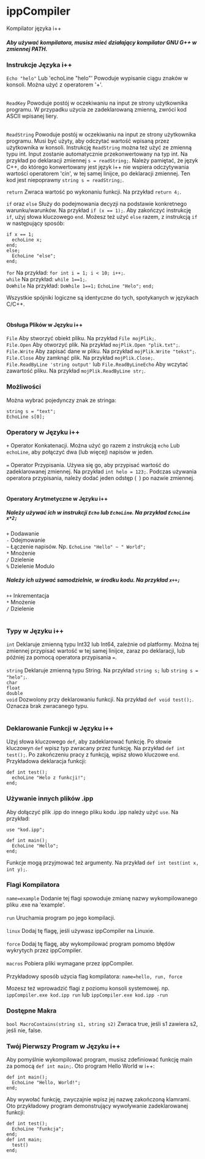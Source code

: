 # ippCompiler
Kompilator języka i++
##### Aby używać kompilatora, musisz mieć działający kompilator GNU G++ w zmiennej PATH. <br>

### Instrukcje Języka i++
`Echo "helo"` Lub 'echoLine "helo"' Powoduje wypisanie ciągu znaków w konsoli. Można użyć z operatorem '+'. <br> <br>

`ReadKey` Powoduje postój w oczekiwaniu na input ze strony użytkownika programu. W przypadku użycia ze zadeklarowaną zmienną, zwróci kod ASCII wpisanej liery. <br> <br>

`ReadString` Powoduje postój w oczekiwaniu na input ze strony użytkownika programu. Musi być użyty, aby odczytać wartość wpisaną przez użytkownika w konsoli. Instrukcję `ReadString` można też użyć ze zmienną typu int. Input zostanie automatycznie przekonwertowany na typ int. Na przykład po deklaracji zmiennej `s = readString;`. Należy pamiętać, że język C++, do którego konwertowany jest język i++ nie wspiera odczytywania wartości operatorem 'cin', w tej samej linijce, po deklaracji zmiennej. Ten kod jest niepoprawny `string s = readString;`. <br>

`return` Zwraca wartość po wykonaniu funkcji. Na przykład `return 4;`. <br>

`if` oraz `else` Służy do podejmowania decyzji na podstawie konkretnego warunku/warunków. Na przykład `if (x == 1);`. Aby zakończyć instrukcję `if`, użyj słowa kluczowego `end`. Możesz też użyć `else` razem, z instrukcją `if` w następujący sposób: <br>
```
if x == 1;
  echoLine x; 
end; 
else; 
  EchoLine "else"; 
end;
``` 

`for` Na przykład: `for int i = 1; i < 10; i++;`. <br>
`while` Na przykład: `while 1==1;`. <br>
`DoWhile` Na przykład:
`DoWhile 1==1;`
`EchoLine "Helo";`
`end;` <br>

Wszystkie spójniki logiczne są identyczne do tych, spotykanych w językach C/C++. <br> <br>

#### Obsługa Plików w Języku i++
`File` Aby stworzyć obiekt pliku. Na przykład `File mojPlik;`. <br>
`File.Open` Aby otworzyć plik. Na przykład `mojPlik.Open "plik.txt";`. <br>
`File.Write` Aby zapisać dane w pliku. Na przykład `mojPlik.Write "tekst";`. <br>
`File.Close` Aby zamknąć plik. Na przykład `mojPlik.Close;`. <br>
`File.ReadByLine 'string output'` lub `File.ReadByLineEcho` Aby wczytać zawartość pliku. Na przykład `mojPlik.ReadByLine str;`. <br>

### Możliwości
Można wybrać pojedynczy znak ze stringa:
```
string s = "text";
EchoLine s[0];
```
### Operatory w Języku i++
`+` Operator Konkatenacji. Można użyć go razem z instrukcją `echo` Lub `echoLine`, aby połączyć dwa (lub więcej) napisów w jeden. <br> <br>
`=` Operator Przypisania. Używa się go, aby przypisać wartość do zadeklarowanej zmiennej. Na przykład `int helo = 123;`. Podczas używania operatora przypisania, należy dodać jeden odstęp (` `) po nazwie zmiennej. <br> <br>

#### Operatory Arytmetyczne w Języku i++
##### Należy używać ich w instrukcji `Echo` lub `EchoLine`. Na przykład `EchoLine x*2;`
`+` Dodawanie <br>
`-` Odejmowanie <br>
`~` Łączenie napisów. Np. `EchoLine "Hello" ~ " World";` <br>
`*` Mnożenie <br>
`/` Dzielenie <br>
`%` Dzielenie Modulo <br>
##### Należy ich używać samodzielnie, w środku kodu. Na przykład `x++;`
`++` Inkrementacja <br>
`*` Mnożenie <br> 
`/` Dzielenie <br> <br>

### Typy w Języku i++
`int` Deklaruje zmienną typu Int32 lub Int64, zależnie od platformy. Można tej zmiennej przypisać wartość w tej samej linijce, zaraz po deklaracji, lub później za pomocą operatora przypisania `=`. <br> <br>
`string` Deklaruje zmienną typu String. Na przykład `string s;` lub `string s = "helo";`. <br> 
`char` <br>
`float` <br>
`double` <br>
`void` Dozwolony przy deklarowaniu funkcji. Na przykład `def void test();`. Oznacza brak zwracanego typu. <br> <br>

### Deklarowanie Funkcji w Języku i++
Użyj słowa kluczowego `def`, aby zadeklarować funkcję. Po słowie kluczowyn `def` wpisz typ zwracany przez funkcję. Na przykład `def int test();`. Po zakończeniu pracy z funkcją, wpisz słowo kluczowe `end`. Przykładowa deklaracja funkcji:
```
def int test();
  echoLine "Helo z funkcji!";
end;
```

### Używanie innych plików .ipp
Aby dołączyć plik .ipp do innego pliku kodu .ipp należy użyć `use`. Na przykład:
```
use "kod.ipp";

def int main();
  EchoLine "Hello";
end;
```

Funkcje mogą przyjmować też argumenty. Na przykład `def int test(int x, int y);`.

### Flagi Kompilatora
`name=example` Dodanie tej flagi spowoduje zmianę nazwy wykompilowanego pliku .exe na 'example'. <br> <br>
`run` Uruchamia program po jego kompilacji. <br> <br>
`linux` Dodaj tę flagę, jeśli używasz ippCompiler na Linuxie. <br> <br>
`force` Dodaj tę flagę, aby wykompilować program pomomo błędów wykrytych przez ippCompiler. <br> <br>
`macros` Pobiera pliki wymagane przez ippCompiler. <br> <br>
Przykładowy sposób użycia flag kompilatora: `name=hello, run, force` <br>

Mozesz też wprowadzić flagi z poziomu konsoli systemowej. np. `ippCompiler.exe kod.ipp run` lub `ippCompiler.exe kod.ipp -run`

### Dostępne Makra
`bool MacroContains(string s1, string s2)` Zwraca true, jeśli s1 zawiera s2, jeśli nie, false.

### Twój Pierwszy Program w Języku i++
Aby pomyślnie wykompilować program, musisz zdefiniować funkcję main za pomocą `def int main;`. Oto program Hello World w i++: <br>
```
def int main();
  EchoLine "Hello, World!";
end;
```

Aby wywołać funkcję, zwyczajnie wpisz jej nazwę zakończoną klamrami. Oto przykładowy program demonstrujący wywoływanie zadeklarowanej funkcji: <br>
```
def int test(); 
  EchoLine "Funkcja"; 
end; 
def int main; 
  test() 
end;
```
